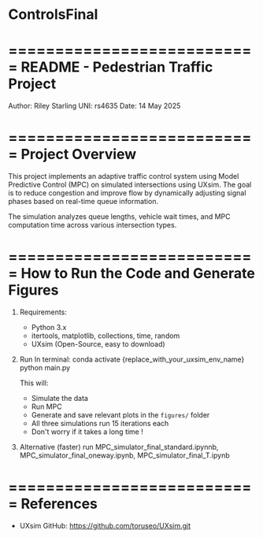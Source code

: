 # ControlsFinal

===========================
README - Pedestrian Traffic Project
===========================

Author: Riley Starling
UNI: rs4635
Date: 14 May 2025

===========================
Project Overview
===========================

This project implements an adaptive traffic control system using Model Predictive Control (MPC) on simulated intersections using UXsim. The goal is to reduce congestion and improve flow by dynamically adjusting signal phases based on real-time queue information.

The simulation analyzes queue lengths, vehicle wait times, and MPC computation time across various intersection types.

===========================
How to Run the Code and Generate Figures
===========================

1. Requirements:
   - Python 3.x
   - itertools, matplotlib, collections, time, random
   - UXsim (Open-Source, easy to download)
              
   
2. Run In terminal:
   conda activate {replace_with_your_uxsim_env_name}
   python main.py
   
   This will:
    - Simulate the data
    - Run MPC
    - Generate and save relevant plots in the `figures/` folder
    - All three simulations run 15 iterations each
    - Don't worry if it takes a long time !
    
3. Alternative (faster)
   run MPC_simulator_final_standard.ipynnb, MPC_simulator_final_oneway.ipynb, MPC_simulator_final_T.ipynb

===========================
References
===========================

- UXsim GitHub: https://github.com/toruseo/UXsim.git
